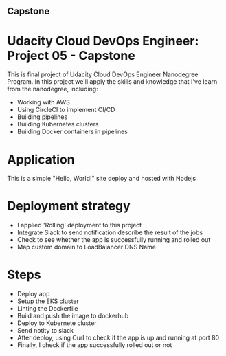 ## Capstone
# Udacity Cloud DevOps Engineer: Project 05 - Capstone
This is final project of Udacity Cloud DevOps Engineer Nanodegree Program. 
In this project we'll apply the skills and knowledge that I've learn from the nanodegree, including:

- Working with AWS
- Using CircleCI to implement CI/CD
- Building pipelines
- Building Kubernetes clusters
- Building Docker containers in pipelines

# Application
This is a simple "Hello, World!" site deploy and hosted with Nodejs

# Deployment strategy
- I applied 'Rolling' deployment to this project
- Integrate Slack to send notification describe the result of the jobs
- Check to see whether the app is successfully running and rolled out
- Map custom domain to LoadBalancer DNS Name

# Steps
- Deploy app
- Setup the EKS cluster
- Linting the Dockerfile
- Build and push the image to dockerhub
- Deploy to Kubernete cluster
- Send notity to slack
- After deploy, using Curl to check if the app is up and running at port 80
- Finally, I check if the app successfully rolled out or not
